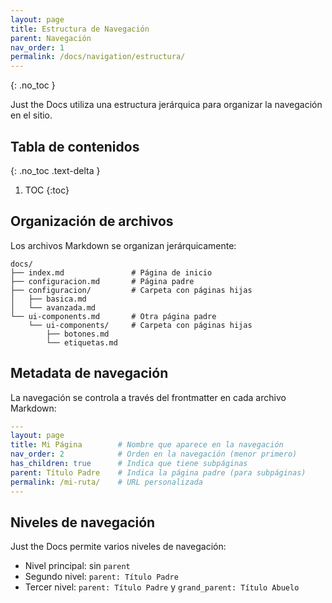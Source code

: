 ```yaml
---
layout: page
title: Estructura de Navegación
parent: Navegación
nav_order: 1
permalink: /docs/navigation/estructura/
---
```


{: .no_toc }

Just the Docs utiliza una estructura jerárquica para organizar la navegación en el sitio.

## Tabla de contenidos
{: .no_toc .text-delta }

1. TOC
{:toc}

## Organización de archivos

Los archivos Markdown se organizan jerárquicamente:

```
docs/
├── index.md               # Página de inicio
├── configuracion.md       # Página padre
├── configuracion/         # Carpeta con páginas hijas
│   ├── basica.md
│   └── avanzada.md
└── ui-components.md       # Otra página padre
    └── ui-components/     # Carpeta con páginas hijas
        ├── botones.md
        └── etiquetas.md
```

## Metadata de navegación

La navegación se controla a través del frontmatter en cada archivo Markdown:

```yaml
---
layout: page
title: Mi Página        # Nombre que aparece en la navegación
nav_order: 2            # Orden en la navegación (menor primero)
has_children: true      # Indica que tiene subpáginas
parent: Título Padre    # Indica la página padre (para subpáginas)
permalink: /mi-ruta/    # URL personalizada
---
```

## Niveles de navegación

Just the Docs permite varios niveles de navegación:

- Nivel principal: sin `parent`
- Segundo nivel: `parent: Título Padre`
- Tercer nivel: `parent: Título Padre` y `grand_parent: Título Abuelo` 